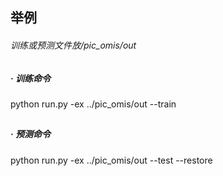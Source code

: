 
## 举例 
###### 训练或预测文件放/pic_omis/out
##
##### · 训练命令
python run.py -ex ../pic_omis/out --train
##
##### · 预测命令
python run.py -ex ../pic_omis/out --test --restore
